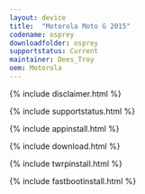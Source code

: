 ```yaml
---
layout: device
title:  "Motorola Moto G 2015"
codename: osprey
downloadfolder: osprey
supportstatus: Current
maintainer: Dees_Troy
oem: Motorola
---
```


{% include disclaimer.html %}

{% include supportstatus.html %}

{% include appinstall.html %}

{% include download.html %}

{% include twrpinstall.html %}

{% include fastbootinstall.html %}
